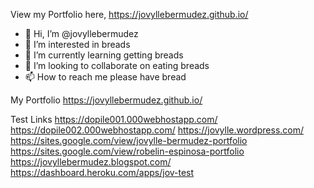  View my Portfolio here, https://jovyllebermudez.github.io/

- 👋 Hi, I’m @jovyllebermudez
- 👀 I’m interested in breads
- 🌱 I’m currently learning getting breads
- 💞️ I’m looking to collaborate on eating breads
- 📫 How to reach me please have bread

My Portfolio
https://jovyllebermudez.github.io/


Test Links
https://dopile001.000webhostapp.com/
https://dopile002.000webhostapp.com/
https://jovylle.wordpress.com/
https://sites.google.com/view/jovylle-bermudez-portfolio
https://sites.google.com/view/robelin-espinosa-portfolio
https://jovyllebermudez.blogspot.com/
https://dashboard.heroku.com/apps/jov-test

<!---
jovyllebermudez/jovyllebermudez is a ✨ special ✨ repository because its `README.md` (this file) appears on your GitHub profile.
You can click the Preview link to take a look at your changes.
--->
